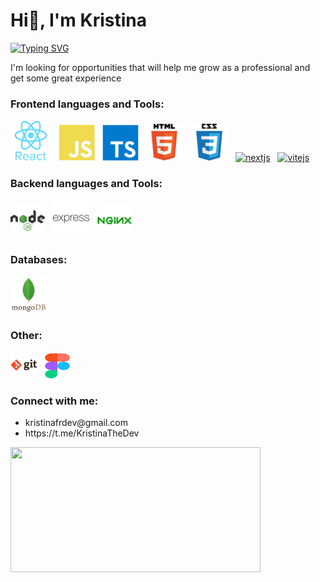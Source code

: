 <h1 align="left">Hi👋, I'm Kristina</h1>

<p align="left">
  <a href="https://git.io/typing-svg"><img src="https://readme-typing-svg.demolab.com?font=Fira+Code&duration=3000&pause=0&width=465&lines=Frontend+developer;Always+learning+new+things" alt="Typing SVG"/></a>
</p>

I'm looking for opportunities that will help me grow as a professional and get some great experience 
  
<h3  align="left">Frontend languages and Tools:</h3>
<p align="left">
<a href="https://reactjs.org/"> <img src="https://github.com/devicons/devicon/blob/master/icons/react/react-original-wordmark.svg" title="React" alt="reactnative" width="65" height="65" /></a> &nbsp;
<a href="https://developer.mozilla.org/en-US/docs/Web/JavaScript"> <img src="https://github.com/devicons/devicon/blob/master/icons/javascript/javascript-plain.svg" title="JavaScript" alt="javascript" width="58" height="58" /></a> &nbsp;
<a href="https://www.typescriptlang.org/"><img src="https://raw.githubusercontent.com/devicons/devicon/master/icons/typescript/typescript-original.svg" title="TypeScript" alt="typescript" width="58" height="58" /></a> &nbsp;
<a href="#"><img src="https://raw.githubusercontent.com/devicons/devicon/master/icons/html5/html5-original-wordmark.svg" title="HTML" alt="HTML" width=60" height="60"/></a> &nbsp;
<a href="#"><img src="https://raw.githubusercontent.com/devicons/devicon/master/icons/css3/css3-original-wordmark.svg" title="CSS" alt="CSS" width="60" height="60"/></a> &nbsp;
<a href="https://nextjs.org/"> <img src="https://cdn.worldvectorlogo.com/logos/nextjs-2.svg" title="Next.js" alt="nextjs" width="70" height="70" /></a> &nbsp;
<a href="https://vitejs.dev"> <img src="https://vitejs.dev/logo.svg" title="Vite.js" alt="vitejs" width="55" height="55" /></a> &nbsp;
</p>

<h3 align="left">Backend languages and Tools:</h3>

<p align="left">
<a href="https://nodejs.org"> <img src="https://raw.githubusercontent.com/devicons/devicon/master/icons/nodejs/nodejs-original-wordmark.svg" title="Node.js" title="Node.js" alt="nodejs" width="55" height="55" /></a> &nbsp;
<a href="https://expressjs.com"> <img src="https://raw.githubusercontent.com/devicons/devicon/master/icons/express/express-original-wordmark.svg" title="Express.js" alt="express" width="60" height="60" /></a> &nbsp;
<a href="https://www.nginx.com"> <img src="https://raw.githubusercontent.com/devicons/devicon/master/icons/nginx/nginx-original.svg" title="Nginx" alt="nginx" width="55" height="55" /></a> &nbsp;
</p>

<h3  align="left">Databases:</h3>

<p align="left">
<a href="https://www.mongodb.com/"> <img src="https://raw.githubusercontent.com/devicons/devicon/master/icons/mongodb/mongodb-original-wordmark.svg" title="Mongodb" alt="mongodb" width="58" height="58" /></a> &nbsp;
</p>

<h3  align="left">Other:</h3>
<p align="left">
<a href="#"> <img src="https://github.com/devicons/devicon/blob/master/icons/git/git-original-wordmark.svg" title="GIT" alt="git" width="43" height="43" /></a> &nbsp;
<a href="#"> <img src="https://github.com/MalakhN/MalakhN/blob/main/Figma-Icon.svg" title="Figma" alt="git" width="40" height="40" /></a> &nbsp;
</p>


<h3  align="left">Connect with me:</h3>
<ul>
  <li>kristinafrdev@gmail.com</li>
  <li>https://t.me/KristinaTheDev</li>
</ul>


<div align="left">
  <img src="https://media.giphy.com/media/5WILqPq29TyIkVCSej/giphy.gif" width="400" height="200"/>
</div>
<div id="stack" align="left" markdown="1">




<!--
**kristinamagichub/kristinamagichub** is a ✨ _special_ ✨ repository because its `README.md` (this file) appears on your GitHub profile.

Here are some ideas to get you started:

### Hi there 👋

<h3 align="center">Frontend developer </h3>

- 👋 Hi, I’m 
- 👀 I’m interested in ...

- 💞️ I’m looking to collaborate on ...

- 🔭 I’m currently working on ...
- 🌱 I’m currently learning ...
- 👯 I’m looking to collaborate on ...
- 🤔 I’m looking for help with ...
- 💬 Ask me about ...
- 📫 How to reach me: ...
- 😄 Pronouns: ...
- ⚡ Fun fact: ...

-->
